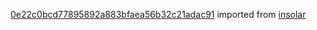 [0e22c0bcd77895892a883bfaea56b32c21adac91](https://github.com/insolar/insolar/commit/0e22c0bcd77895892a883bfaea56b32c21adac91) imported from [insolar](https://github.com/insolar/insolar)
